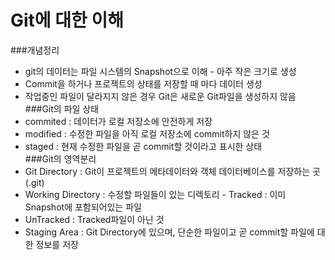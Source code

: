 Git에 대한 이해
===============

###개념정리  
- git의 데이터는 파일 시스템의 Snapshot으로 이해 - 아주 작은 크기로 생성  
- Commit을 하거나 프로젝트의 상태를 저장할 때 마다 데이터 생성  
- 작업중인 파일이 달라지지 않은 경우 Git은 새로운 Git파일을 생성하지 않음  
###Git의 파일 상태  
- commited : 데이터가 로컬 저장소에 안전하게 저장  
- modified : 수정한 파일을 아직 로컬 저장소에 commit하지 않은 것  
- staged : 현재 수정한 파일을 곧 commit할 것이라고 표시한 상태  
###Git의 영역분리  
- Git Directory : Git이 프로젝트의 메타데이터와 객체 데이터베이스를 저장하는 곳(.git)  
- Working Directory : 수정할 파일들이 있는 디렉토리 - Tracked : 이미 Snapshot에 포함되어있는 파일  
 - UnTracked : Tracked파일이 아닌 것  
- Staging Area : Git Directory에 있으며, 단순한 파일이고 곧 commit할 파일에 대한 정보를 저장
